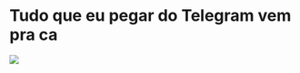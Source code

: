# Tudo que eu pegar do Telegram vem pra ca
<img src="https://www.albayan.ae/polopoly_fs/1.4334673.1640646336!/image/image.jpg">
